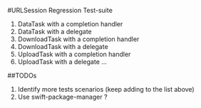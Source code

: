 #URLSession Regression Test-suite

1. DataTask with a completion handler
2. DataTask with a delegate
3. DownloadTask with a completion handler
4. DownloadTask with a delegate
5. UploadTask with a completion handler
6. UploadTask with a delegate 
...


##TODOs
1. Identify more tests scenarios (keep adding to the list above)
2. Use swift-package-manager ?

